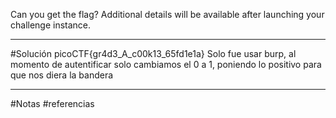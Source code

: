 Can you get the flag?
Additional details will be available after launching your challenge instance.

------------
#Solución 
picoCTF{gr4d3_A_c00k13_65fd1e1a}
Solo fue usar burp, al momento de autentificar solo cambiamos el 0 a 1, poniendo lo positivo para que nos diera la bandera

--------
#Notas 
#referencias 
